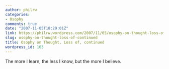 ```yaml
---
author: philrw
categories:
- Osophy
comments: true
date: "2007-11-05T18:29:01Z"
link: https://philrw.wordpress.com/2007/11/05/osophy-on-thought-loss-of-continued/
slug: osophy-on-thought-loss-of-continued
title: Osophy on Thought, Loss of, continued
wordpress_id: 163
---
```


The more I learn, the less I know, but the more I believe.
